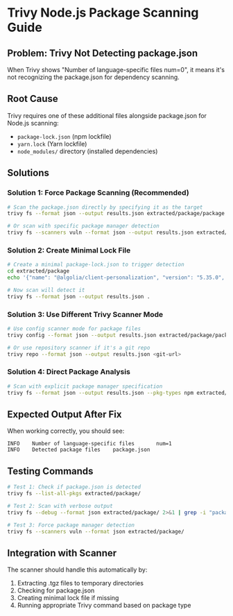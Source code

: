 # Trivy Node.js Package Scanning Guide

## Problem: Trivy Not Detecting package.json

When Trivy shows "Number of language-specific files num=0", it means it's not recognizing the package.json for dependency scanning.

## Root Cause
Trivy requires one of these additional files alongside package.json for Node.js scanning:
- `package-lock.json` (npm lockfile)
- `yarn.lock` (Yarn lockfile) 
- `node_modules/` directory (installed dependencies)

## Solutions

### Solution 1: Force Package Scanning (Recommended)
```bash
# Scan the package.json directly by specifying it as the target
trivy fs --format json --output results.json extracted/package/package.json

# Or scan with specific package manager detection
trivy fs --scanners vuln --format json --output results.json extracted/package/
```

### Solution 2: Create Minimal Lock File
```bash
# Create a minimal package-lock.json to trigger detection
cd extracted/package
echo '{"name": "@algolia/client-personalization", "version": "5.35.0", "lockfileVersion": 1, "requires": true, "dependencies": {}}' > package-lock.json

# Now scan will detect it
trivy fs --format json --output results.json .
```

### Solution 3: Use Different Trivy Scanner Mode
```bash
# Use config scanner mode for package files
trivy config --format json --output results.json extracted/package/package.json

# Or use repository scanner if it's a git repo
trivy repo --format json --output results.json <git-url>
```

### Solution 4: Direct Package Analysis
```bash
# Scan with explicit package manager specification
trivy fs --format json --output results.json --pkg-types npm extracted/package/
```

## Expected Output After Fix
When working correctly, you should see:
```
INFO    Number of language-specific files       num=1
INFO    Detected package files    package.json
```

## Testing Commands
```bash
# Test 1: Check if package.json is detected
trivy fs --list-all-pkgs extracted/package/

# Test 2: Scan with verbose output
trivy fs --debug --format json extracted/package/ 2>&1 | grep -i "package\|npm\|node"

# Test 3: Force package manager detection
trivy fs --scanners vuln --format json extracted/package/
```

## Integration with Scanner
The scanner should handle this automatically by:
1. Extracting .tgz files to temporary directories
2. Checking for package.json 
3. Creating minimal lock file if missing
4. Running appropriate Trivy command based on package type